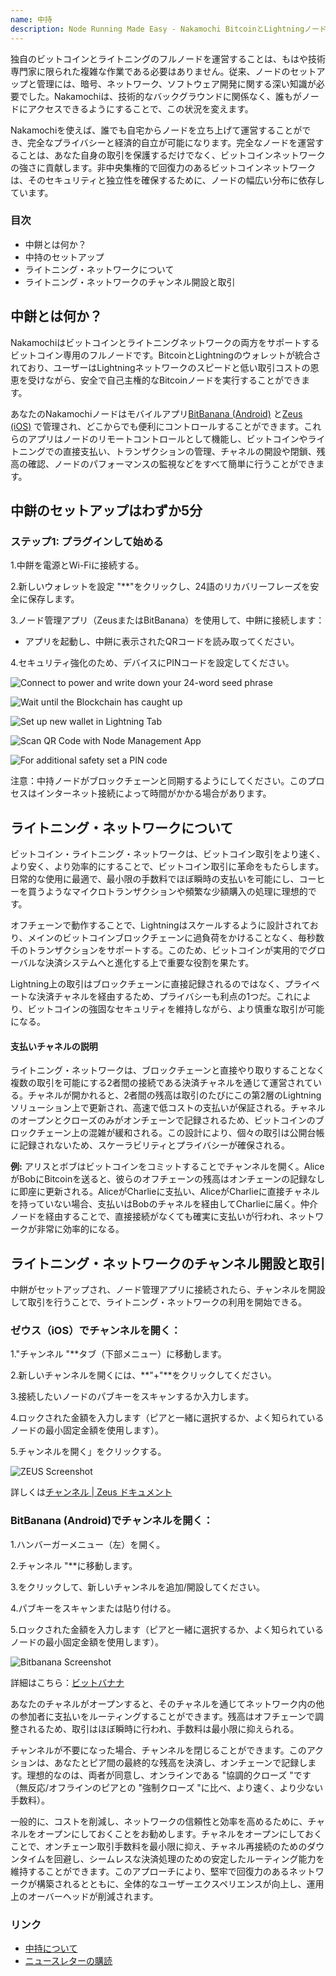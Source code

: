 ```yaml
---
name: 中持
description: Node Running Made Easy - Nakamochi BitcoinとLightningノードの設定と使い方。
---
```

独自のビットコインとライトニングのフルノードを運営することは、もはや技術専門家に限られた複雑な作業である必要はありません。従来、ノードのセットアップと管理には、暗号、ネットワーク、ソフトウェア開発に関する深い知識が必要でした。Nakamochiは、技術的なバックグラウンドに関係なく、誰もがノードにアクセスできるようにすることで、この状況を変えます。

Nakamochiを使えば、誰でも自宅からノードを立ち上げて運営することができ、完全なプライバシーと経済的自立が可能になります。完全なノードを運営することは、あなた自身の取引を保護するだけでなく、ビットコインネットワークの強さに貢献します。非中央集権的で回復力のあるビットコインネットワークは、そのセキュリティと独立性を確保するために、ノードの幅広い分布に依存しています。

### 目次


- 中餅とは何か？
- 中持のセットアップ
- ライトニング・ネットワークについて
- ライトニング・ネットワークのチャンネル開設と取引

## 中餅とは何か？

Nakamochiはビットコインとライトニングネットワークの両方をサポートするビットコイン専用のフルノードです。BitcoinとLightningのウォレットが統合されており、ユーザーはLightningネットワークのスピードと低い取引コストの恩恵を受けながら、安全で自己主権的なBitcoinノードを実行することができます。

あなたのNakamochiノードはモバイルアプリ[BitBanana (Android)](https://bitbanana.app) と[Zeus (iOS)](https://bitbanana.app) で管理され、どこからでも便利にコントロールすることができます。これらのアプリはノードのリモートコントロールとして機能し、ビットコインやライトニングでの直接支払い、トランザクションの管理、チャネルの開設や閉鎖、残高の確認、ノードのパフォーマンスの監視などをすべて簡単に行うことができます。

## 中餅のセットアップはわずか5分

### ステップ1: プラグインして始める

1.中餅を電源とWi-Fiに接続する。

2.新しいウォレットを設定 "**"をクリックし、24語のリカバリーフレーズを安全に保存します。

3.ノード管理アプリ（ZeusまたはBitBanana）を使用して、中餅に接続します：


   - アプリを起動し、中餅に表示されたQRコードを読み取ってください。

4.セキュリティ強化のため、デバイスにPINコードを設定してください。

![Connect to power and write down your 24-word seed phrase](assets/en/01.webp)

![Wait until the Blockchain has caught up](assets/en/02.webp)

![Set up new wallet in Lightning Tab](assets/en/03.webp)

![Scan QR Code with Node Management App](assets/en/04.webp)

![For additional safety set a PIN code](asset/en/05.webp)

注意：中持ノードがブロックチェーンと同期するようにしてください。このプロセスはインターネット接続によって時間がかかる場合があります。

## ライトニング・ネットワークについて

ビットコイン・ライトニング・ネットワークは、ビットコイン取引をより速く、より安く、より効率的にすることで、ビットコイン取引に革命をもたらします。日常的な使用に最適で、最小限の手数料でほぼ瞬時の支払いを可能にし、コーヒーを買うようなマイクロトランザクションや頻繁な少額購入の処理に理想的です。

オフチェーンで動作することで、Lightningはスケールするように設計されており、メインのビットコインブロックチェーンに過負荷をかけることなく、毎秒数千のトランザクションをサポートする。このため、ビットコインが実用的でグローバルな決済システムへと進化する上で重要な役割を果たす。

Lightning上の取引はブロックチェーンに直接記録されるのではなく、プライベートな決済チャネルを経由するため、プライバシーも利点の1つだ。これにより、ビットコインの強固なセキュリティを維持しながら、より慎重な取引が可能になる。

#### 支払いチャネルの説明

ライトニング・ネットワークは、ブロックチェーンと直接やり取りすることなく複数の取引を可能にする2者間の接続である決済チャネルを通じて運営されている。チャネルが開かれると、2者間の残高は取引のたびにこの第2層のLightningソリューション上で更新され、高速で低コストの支払いが保証される。チャネルのオープンとクローズのみがオンチェーンで記録されるため、ビットコインのブロックチェーン上の混雑が緩和される。この設計により、個々の取引は公開台帳に記録されないため、スケーラビリティとプライバシーが確保される。

**例:** アリスとボブはビットコインをコミットすることでチャンネルを開く。AliceがBobにBitcoinを送ると、彼らのオフチェーンの残高はオンチェーンの記録なしに即座に更新される。AliceがCharlieに支払い、AliceがCharlieに直接チャネルを持っていない場合、支払いはBobのチャネルを経由してCharlieに届く。仲介ノードを経由することで、直接接続がなくても確実に支払いが行われ、ネットワークが非常に効率的になる。

## ライトニング・ネットワークのチャンネル開設と取引

中餅がセットアップされ、ノード管理アプリに接続されたら、チャンネルを開設して取引を行うことで、ライトニング・ネットワークの利用を開始できる。

### ゼウス（iOS）でチャンネルを開く：

1."チャンネル "**タブ（下部メニュー）に移動します。

2.新しいチャンネルを開くには、**"+"**をクリックしてください。

3.接続したいノードのパブキーをスキャンするか入力します。

4.ロックされた金額を入力します（ピアと一緒に選択するか、よく知られているノードの最小固定金額を使用します）。

5.チャンネルを開く」をクリックする。

![ZEUS Screenshot](asset/en/06.webp)

詳しくは[チャンネル | Zeus ドキュメント](https://zeusln.app)

### BitBanana (Android)でチャンネルを開く：

1.ハンバーガーメニュー（左）を開く。

2.チャンネル "**に移動します。

3.をクリックして、新しいチャンネルを追加/開設してください。

4.パブキーをスキャンまたは貼り付ける。

5.ロックされた金額を入力します（ピアと一緒に選択するか、よく知られているノードの最小固定金額を使用します）。

![Bitbanana Screenshot](asset/en/07.webp)

詳細はこちら：[ビットバナナ](https://bitbanana.com)

あなたのチャネルがオープンすると、そのチャネルを通じてネットワーク内の他の参加者に支払いをルーティングすることができます。残高はオフチェーンで調整されるため、取引はほぼ瞬時に行われ、手数料は最小限に抑えられる。

チャンネルが不要になった場合、チャンネルを閉じることができます。このアクションは、あなたとピア間の最終的な残高を決済し、オンチェーンで記録します。理想的なのは、両者が同意し、オンラインである "協調的クローズ "です（無反応/オフラインのピアとの "強制クローズ "に比べ、より速く、より少ない手数料）。

一般的に、コストを削減し、ネットワークの信頼性と効率を高めるために、チャネルをオープンにしておくことをお勧めします。チャネルをオープンにしておくことで、オンチェーン取引手数料を最小限に抑え、チャネル再接続のためのダウンタイムを回避し、シームレスな決済処理のための安定したルーティング能力を維持することができます。このアプローチにより、堅牢で回復力のあるネットワークが構築されるとともに、全体的なユーザーエクスペリエンスが向上し、運用上のオーバーヘッドが削減されます。

### リンク


- [中持について](https://nakamochi.io/)
- [ニュースレターの購読](https://90c7addc.sibforms.com/serve/MUIFAHG7H5YBPpm-kZ8G6TuS-nmL4uaq85rlpBfI__S79tZ5jheIJfF3kJYudycgs_6_RUdDBkt8Sd7OyNL_JDTTJvOb36ifF6vcQoabBXKp4cbefzh1DYqnok_jItexICcQL13ucd2aS581ngqy7jr0Q1H3HhxV3z2eWKE5-Z-YMasj-MMotQeDvdorMCSi0XgCWDqs8rEMQC7E)